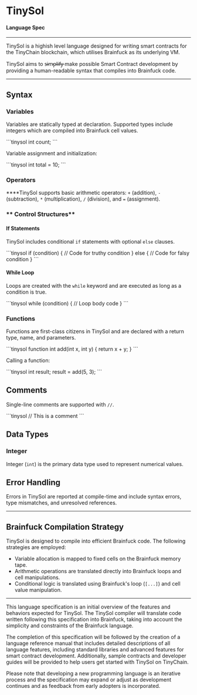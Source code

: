 # TinySol

#### Language Spec

---

TinySol is a highish level language designed for writing smart contracts for the TinyChain blockchain, which utilises Brainfuck as its underlying VM.



TinySol aims to s̵i̵m̵p̵l̵i̵f̵y̵ make possible Smart Contract development by providing a human-readable syntax that compiles into Brainfuck code.

---

## Syntax

### **Variables**

Variables are statically typed at declaration. Supported types include integers which are compiled into Brainfuck cell values.

\```tinysol
int count;
\```

Variable assignment and initialization:

\```tinysol
int total = 10;
\```

### **Operators**

****TinySol supports basic arithmetic operators: `+` (addition), `-` (subtraction), `*` (multiplication), `/` (division), and `=` (assignment).

### ** Control Structures**

#### If Statements

TinySol includes conditional `if` statements with optional `else` clauses.

\```tinysol
if (condition) {
    // Code for truthy condition
} else {
    // Code for falsy condition
}
\```

#### While Loop

Loops are created with the `while` keyword and are executed as long as a condition is true.

\```tinysol
while (condition) {
    // Loop body code
}
\```

### Functions

Functions are first-class citizens in TinySol and are declared with a return type, name, and parameters.

\```tinysol
function int add(int x, int y) {
    return x + y;
}
\```

Calling a function:

\```tinysol
int result;
result = add(5, 3);
\```

## Comments

Single-line comments are supported with `//`.

\```tinysol
// This is a comment
\```

## Data Types

### Integer

Integer (`int`) is the primary data type used to represent numerical values.

## Error Handling

Errors in TinySol are reported at compile-time and include syntax errors, type mismatches, and unresolved references.

---

## Brainfuck Compilation Strategy

TinySol is designed to compile into efficient Brainfuck code. The following strategies are employed:

- Variable allocation is mapped to fixed cells on the Brainfuck memory tape.
- Arithmetic operations are translated directly into Brainfuck loops and cell manipulations.
- Conditional logic is translated using Brainfuck's loop (`[...]`) and cell value manipulation.

---

This language specification is an initial overview of the features and behaviors expected for TinySol. The TinySol compiler will translate code written following this specification into Brainfuck, taking into account the simplicity and constraints of the Brainfuck language.

The completion of this specification will be followed by the creation of a language reference manual that includes detailed descriptions of all language features, including standard libraries and advanced features for smart contract development. Additionally, sample contracts and developer guides will be provided to help users get started with TinySol on TinyChain.

Please note that developing a new programming language is an iterative process and the specification may expand or adjust as development continues and as feedback from early adopters is incorporated.
